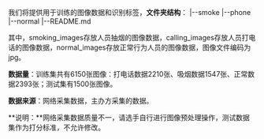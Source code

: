 我们将提供用于训练的图像数据和识别标签，**文件夹结构**：
|--smoke
|--phone
|--normal
|--README.md

其中，smoking_images存放人员抽烟的图像数据，calling_images存放人员打电话的图像数据，normal_images存放正常行为人员的图像数据，图像文件编码为jpg。

**数据量**：训练集共有6150张图像：打电话数据2210张、吸烟数据1547张、正常数据2393张；测试集有1500张图像。

**数据来源**：网络采集数据，主办方采集的数据。

**说明：**网络采集数据质量不一，请选手自行进行图像预处理操作，测试数据集作为打分标准，不允许修改。

